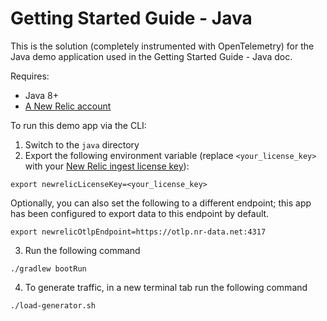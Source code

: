 # Getting Started Guide - Java

This is the solution (completely instrumented with OpenTelemetry) for the Java demo application used in the Getting Started Guide - Java doc. 

Requires:

* Java 8+
* [A New Relic account](https://one.newrelic.com/)

To run this demo app via the CLI:

1. Switch to the `java` directory
2. Export the following environment variable (replace `<your_license_key>` with your [New Relic ingest license key](https://docs.newrelic.com/docs/apis/intro-apis/new-relic-api-keys/#license-key)):
```
export newrelicLicenseKey=<your_license_key>
```

Optionally, you can also set the following to a different endpoint; this app has been configured to export data to this endpoint by default. 
```
export newrelicOtlpEndpoint=https://otlp.nr-data.net:4317
```

3. Run the following command

```shell
./gradlew bootRun
```

4. To generate traffic, in a new terminal tab run the following command
```shell
./load-generator.sh
```
